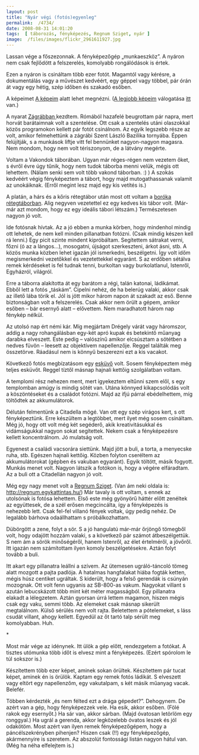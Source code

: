 ```yaml
---
layout: post
title: "Nyár végi (fotós)egyenleg"
permalink:  /4734/ 
date: 2008-08-31 14:01:20
tags:  [ táborozás, fényképezés, Regnum Sziget, nyár ] 
image:  /files/images/flickr_2961611927.jpg 
---
```

Lassan vége a főszezonnak. A fényképezőgép „munkaeszköz”. A nyáron nem csak fejlődött a felszerelés, komolyabb rongálódások is értek.

Ezen a nyáron is csináltam több ezer fotót. Magamtól vagy kérésre, a dokumentálás vagy a művészet kedvéért, egy géppel vagy többel, pár órán át vagy egy hétig, szép időben és szakadó esőben.



<!--break-->

A képeimet <a href="/picasa">A képeim</a> alatt lehet megnézni. (<a href="/flickr">A legjobb képeim</a> válogatása <a href="/flickr">itt </a>van.)

A nyarat <a href="http://picasaweb.google.com/aranyozottpatkoszeg/Zagrab">Zágrábban </a>kezdtem. Rómából hazafelé beugrottam pár napra, mert horvát barátaimnak volt a szentelése. Ott csak a szentelés utáni olaszokkal közös programokon kellett pár fotót csinálnom. Az egyik legszebb része az volt, amikor felmehettünk a zágrábi Szent László Bazilika tornyába. Éppen felújítják, s a munkások liftje vitt fel bennünket nagyon-nagyon magasra. Nem mondom, hogy nem volt tériszonyom, de a látvány megérte.

Voltam a Vakondok táborában. Ugyan már réges-régen nem vezetem őket, s évről évre úgy tűnik, hogy nem tudok táborba menni velük, mégis ott lehettem. (Nálam senki sem volt több vakond táborban. :) ) A szokás kedvéért végig fényképeztem a tábort, hogy majd mutogathassanak valamit az unokáiknak. (Erről megint lesz majd egy kis vetítés is.)

A platán, a hárs és a kőris rétegtábor után most ott voltam a <a href="http://picasaweb.google.com/aranyozottpatkoszeg/Boroka">boróka rétegtáborban</a>. Alig negyven vezetettel ez egy kedves kis tábor volt. (Már-már azt mondom, hogy ez egy ideális tábori létszám.) Természetesen nagyon jó volt.

Ide fotósnak hívtak. Az a jó ebben a munka körben, hogy mindenhol mindig ott lehetek, de nem kell minden pillanatban fotózni. (Csak mindig készen kell rá lenni.) Egy picit szinte mindent kipróbáltam. Segítettem sátrakat verni, főzni (ó az a lángos...), mosogatni, újságot szerkeszteni, árkot ásni, stb. A közös munka közben lehet igazán jól ismerkedni, beszélgetni. Így volt időm megismerkedni vezetőkkel és vezetettekkel egyaránt. S az erdőben sétálva remek kérdéseket is fel tudnak tenni, burkoltan vagy burkolatlanul, Istenről, Egyházról, világról.

Erre a táborra alakította át egy barátom a régi, talán katonai, ládikámat. Ebből lett a fotós „táskám”. Cipelni nehéz, de ha belerúg valaki, akkor csak az illető lába törik el. Jól is jött mikor három napon át szakadt az eső. Benne biztonságban volt a felszerelés. Csak akkor nem örült a gépem, amikor esőben – bár esernyő alatt – elővettem. Nem maradhatott három nap fénykép nélkül.

Az utolsó nap ért némi kár. Míg megjártam Drégely várát vagy háromszor, addig a nagy rohangálásban egy-két apró kupak és betekintő műanyag darabka elveszett. Este pedig – valószínű amikor elcsúsztam a sötétben a nedves füvön – leesett az objektívem napellenzője. Reggel találták meg összetörve. Ráadásul nem is könnyű beszerezni ezt a kis vacakot.

Következő fotós megbízatásom egy <a href="http://picasaweb.google.com/aranyozottpatkoszeg/Eskuvo">esküvő</a> volt. Sosem fényképeztem még teljes esküvőt. Reggel tíztől másnap hajnali kettőig szolgálatban voltam.

A templomi rész nehezen ment, mert igyekeztem eltűnni szem elől, s egy templomban amúgy is mindig sötét van. Utána könnyed kikapcsolódás volt a köszöntéseket és a családot fotózni. Majd az ifjú párral ebédelhettem, míg töltődtek az akkumulátorok.

Délután felmentünk a Citadella mögé. Van ott egy szép virágos kert, s ott fényképeztünk. Erre készültem a legtöbbet, mert ilyet még sosem csináltam. Még jó, hogy ott volt még két segéderő, akik kreativitásukkal és vidámságukkal nagyon sokat segítettek. Nekem csak a fényképezésre kellett koncentrálnom. Jó mulatság volt.

Egyenest a családi vacsorára siettünk. Majd jött a buli, a torta, a menyecske ruha, stb. Egészen hajnali kettőig. Közben folyton cseréltem az akkumulátorokat (gépben és vakuban egyaránt). Egyik töltött, másik fogyott. Munkás menet volt. Nagyon látszik a fotókon is, hogy a végére elfáradtam. Az a buli ott a Citadellán nagyon jó volt.

Még egy nagy menet volt a <a href="http://picasaweb.google.com/aranyozottpatkoszeg/RegnumSziget">Regnum Sziget</a>. (Van ám neki oldala is: <a href="http://regnum.egykattintas.hu/">http://regnum.egykattintas.hu/</a>) Már tavaly is ott voltam, s ennek az utolsónak is fotósa lehettem. Első este még gyönyörű háttér előtt zenéltek az együttesek, de a szél erősen megcincálta, így a fényképezés is nehezebb lett. Csak fel-fel villanó fények voltak, úgy pedig nehéz. De legalább bárhova odaállhattam s próbálkozhattam.

Dübörgött a zene, folyt a sör. S a jó hangulatú már-már őrjöngő tömegből volt, hogy odajött hozzám valaki, s a következő pár számot átbeszélgettük. S nem ám a sörök minőségéről, hanem Istenről, az élet értelméről, a jövőről. Itt igazán nem számítottam ilyen komoly beszélgetésekre. Aztán folyt tovább a buli.

Itt akart egy pillanatra leállni a szívem. Az ütemesen ugráló-táncoló tömeg alatt mozgott a pajta padlója. A hatalmas hangfalakat hiába fogták ketten, mégis húsz centiket ugráltak. S kiderült, hogy a felső gerendák is csúnyán mozognak. Ott volt fenn ugyanis az SB-800-as vakum. Nagyokat villant s azután lebucskázott több mint két méter magasságból. Egy pillanatra elakadt a lélegzetem. Aztán gyorsan úrrá lettem magamon, hiszen mégis csak egy vaku, semmi több. Az elemeket csak másnap sikerült megtalálnom. Külső sérülés nem volt rajta. Beletettem a pótelemeket, s láss csudát villant, ahogy kellett. Egyedül az őt tartó talp sérült meg komolyabban. Huh.

<p >*</p>Most már vége az idénynek. Itt ülök a gép előtt, rendezgetem a fotókat. A tisztes utómunka több időt is elvesz mint a fényképezés. (Ezért spórolom le túl sokszor is.)

Készítettem több ezer képet, aminek sokan örültek. Készítettem pár tucat képet, aminek én is örülök. Kaptam egy remek fotós ládikát. S elveszett vagy eltört egy napellenzőm, egy vakutalpam, s két másik műanyag vacak. Belefér.

Többen kérdezték „és nem félted ezt a drága gépedet?”. Dehogynem. De azért van a gép, hogy fényképezzek vele. Ha esik, akkor esőben. (Fölé rakok egy esernyőt.) Ha sár van, akkor sárban. (Majd óvatosan letörlöm egy ronggyal.) Ha ugrál a gerenda, akkor legközelebb óvatos leszek és jól odakötöm. Most azért van ilyen remek fényképezőgépem, hogy a páncélszekrényben pihenjen? Hiszen csak (!!) egy fényképezőgép, akármennyire is szeretem. Az abszolút fontossági listán nagyon hátul van. (Még ha néha elfelejtem is.)


